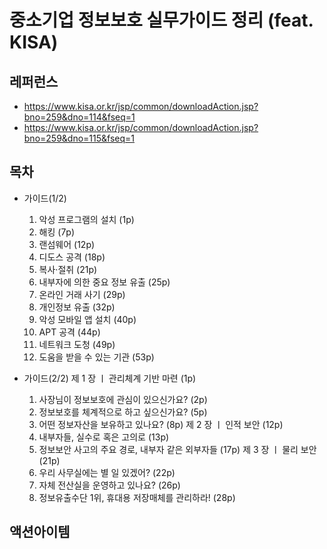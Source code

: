 # 중소기업 정보보호 실무가이드 정리 (feat. KISA)

## 레퍼런스
  - https://www.kisa.or.kr/jsp/common/downloadAction.jsp?bno=259&dno=114&fseq=1
  - https://www.kisa.or.kr/jsp/common/downloadAction.jsp?bno=259&dno=115&fseq=1
  
## 목차
  - 가이드(1/2)
    1. 악성 프로그램의 설치 (1p)
    2. 해킹 (7p)
    3. 랜섬웨어 (12p)
    4. 디도스 공격 (18p)
    5. 복사·절취 (21p)
    6. 내부자에 의한 중요 정보 유출 (25p)
    7. 온라인 거래 사기 (29p)
    8. 개인정보 유출 (32p)
    9. 악성 모바일 앱 설치 (40p)
    10. APT 공격 (44p)
    11. 네트워크 도청 (49p)
    12. 도움을 받을 수 있는 기관 (53p)

  - 가이드(2/2)
    제 1 장 ㅣ 관리체계 기반 마련 (1p)
      1. 사장님이 정보보호에 관심이 있으신가요? (2p)
      2. 정보보호를 체계적으로 하고 싶으신가요? (5p)
      3. 어떤 정보자산을 보유하고 있나요? (8p)
    제 2 장 ㅣ 인적 보안 (12p)
      4. 내부자들, 실수로 혹은 고의로 (13p)
      5. 정보보안 사고의 주요 경로, 내부자 같은 외부자들 (17p)
    제 3 장 ㅣ 물리 보안 (21p)
      6. 우리 사무실에는 별 일 있겠어? (22p)
      7. 자체 전산실을 운영하고 있나요? (26p)
      8. 정보유출수단 1위, 휴대용 저장매체를 관리하라! (28p)

## 액션아이템 


